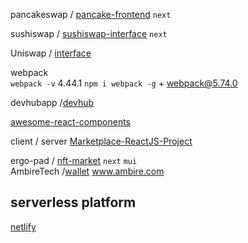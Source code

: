 pancakeswap / [pancake-frontend](https://github.com/pancakeswap/pancake-frontend)  `next`

sushiswap / [sushiswap-interface](https://github.com/sushiswap/sushiswap-interface)  `next`

Uniswap / [interface](https://github.com/Uniswap/interface)  


webpack  
`webpack -v` 4.44.1 
`npm i webpack -g` + webpack@5.74.0  

devhubapp /[devhub](https://github.com/devhubapp/devhub)  

[awesome-react-components](https://github.com/brillout/awesome-react-components#star-rating)  

client / server 
[Marketplace-ReactJS-Project](https://github.com/Angel-Sky/Marketplace-ReactJS-Project)


ergo-pad / [nft-market](https://github.com/ergo-pad/nft-market) `next` `mui`  
AmbireTech /[wallet](https://github.com/AmbireTech/wallet)  www.ambire.com

## serverless platform

[netlify](https://www.netlify.com/)
